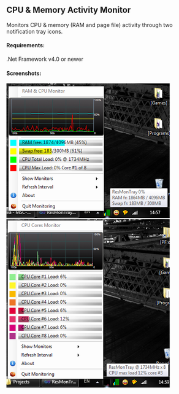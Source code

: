 ## CPU & Memory Activity Monitor

Monitors CPU & memory (RAM and page file) activity through two notification tray icons.

#### Requirements:

.Net Framework v4.0 or newer

#### Screenshots:

![screenshot1](screen1.png)
![screenshot2](screen2.png)

